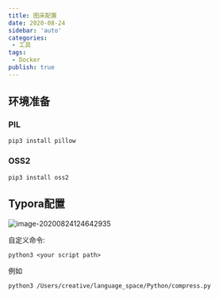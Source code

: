 ```yaml
---
title: 图床配置
date: 2020-08-24
sidebar: 'auto'
categories:
 - 工具
tags:
 - Docker
publish: true
---
```


## 环境准备

### PIL

```shell
pip3 install pillow
```

### OSS2

```shell
pip3 install oss2
```

## Typora配置

![image-20200824124642935](http://testmnbbs.oss-cn-zhangjiakou.aliyuncs.com/original%2F2020-08-24%2012%3A46%3A43.329255.JPEG)

自定义命令:

```shell
python3 <your script path>
```

例如

```shell
python3 /Users/creative/language_space/Python/compress.py
```

